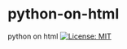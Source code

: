 # python-on-html
python on html [![License: MIT](https://img.shields.io/badge/License-WTFPL-brightgreen.svg)](http://www.wtfpl.net/about/)
